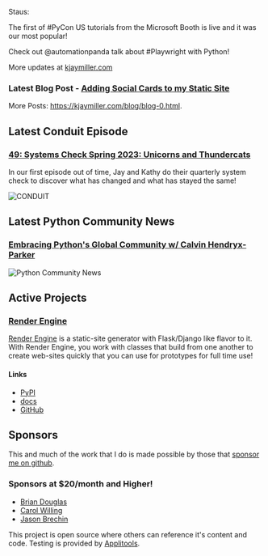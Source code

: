 Staus:
<p>The first of #PyCon US tutorials from the Microsoft Booth is live and it was our most popular!</p>

<p>Check out @automationpanda talk about #Playwright with Python!</p>

More updates at [kjaymiller.com](https://kjaymiller.com/microblog/microblog-0)

### Latest Blog Post - [Adding Social Cards to my Static Site](https://kjaymiller.com/blog/adding-social-cards-to-my-static-site.html)

More Posts: <https://kjaymiller.com/blog/blog-0.html>.

## Latest Conduit Episode
### [49: Systems Check Spring 2023: Unicorns and Thundercats](http://relay.fm/conduit/49)
In our first episode out of time, Jay and Kathy do their quarterly system check to discover what has changed and what has stayed the same!

![CONDUIT](https://kjaymiller.s3-us-west-2.amazonaws.com/images/conduit_artwork.png)

## Latest Python Community News
### [Embracing Python's Global Community w/ Calvin Hendryx-Parker](https://share.transistor.fm/s/4e02abd4)
![Python Community News](https://kjaymiller.azureedge.net/media/PCN%20Logo%20V0.16.jpg)

## Active Projects

### [Render Engine]
[Render Engine] is a static-site generator with Flask/Django like flavor to it.
With Render Engine, you work with classes that build from one another to create
web-sites quickly that you can use for prototypes for full time use!

#### Links
- [PyPI](https://pypi.org/project/render-engine)
- [docs](https://render-engine.readthedocs.io)
- [GitHub](https://github.com/kjaymiller/render_engine)

## Sponsors
This and much of the work that I do is made possible by those that [sponsor me
on github](https://github.com/sponsors/kjaymiller).

### Sponsors at $20/month and Higher!
- [Brian Douglas](https://github.com/bdougie)
- [Carol Willing](https://github.com/willingc)
- [Jason Brechin](https://github.com/brechin)


This project is open source where others can reference it's content and code. Testing is provided by [Applitools](https://www.applitools.com/).


[Render Engine]: https://render-engine.readthedocs.io